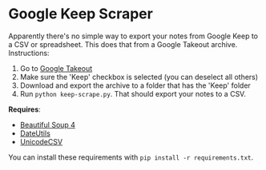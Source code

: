 # Google Keep Scraper
Apparently there's no simple way to export your notes from Google Keep to a CSV or spreadsheet. This does that from a Google Takeout archive. Instructions:

1. Go to [Google Takeout](https://takeout.google.com/settings/takeout)
2. Make sure the 'Keep' checkbox is selected (you can deselect all others)
3. Download and export the archive to a folder that has the 'Keep' folder
4. Run ``python keep-scrape.py``. That should export your notes to a CSV.

**Requires**:
- [Beautiful Soup 4](https://pypi.python.org/pypi/beautifulsoup4)
- [DateUtils](https://pypi.python.org/pypi/dateutils)
- [UnicodeCSV](https://pypi.python.org/pypi/unicodecsv)

You can install these requirements with `pip install -r requirements.txt`.